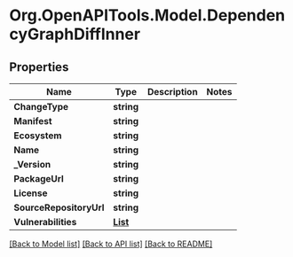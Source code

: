 # Org.OpenAPITools.Model.DependencyGraphDiffInner

## Properties

Name | Type | Description | Notes
------------ | ------------- | ------------- | -------------
**ChangeType** | **string** |  | 
**Manifest** | **string** |  | 
**Ecosystem** | **string** |  | 
**Name** | **string** |  | 
**_Version** | **string** |  | 
**PackageUrl** | **string** |  | 
**License** | **string** |  | 
**SourceRepositoryUrl** | **string** |  | 
**Vulnerabilities** | [**List<DependencyGraphDiffInnerVulnerabilitiesInner>**](DependencyGraphDiffInnerVulnerabilitiesInner.md) |  | 

[[Back to Model list]](../README.md#documentation-for-models) [[Back to API list]](../README.md#documentation-for-api-endpoints) [[Back to README]](../README.md)

